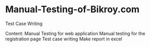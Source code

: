 # Manual-Testing-of-Bikroy.com
Test Case Writing

Content:
Manual Testing for web application
  Manual testing for the registration page 
  Test case writing
  Make report in excel
